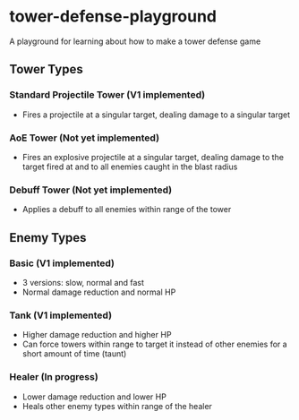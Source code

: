 # tower-defense-playground
A playground for learning about how to make a tower defense game 

## Tower Types
### Standard Projectile Tower (V1 implemented)
- Fires a projectile at a singular target, dealing damage to a singular target
### AoE Tower (Not yet implemented)
- Fires an explosive projectile at a singular target, dealing damage to the target fired at and to all enemies caught in the blast radius
### Debuff Tower (Not yet implemented)
- Applies a debuff to all enemies within range of the tower

## Enemy Types
### Basic (V1 implemented)
- 3 versions: slow, normal and fast
- Normal damage reduction and normal HP
### Tank (V1 implemented)
- Higher damage reduction and higher HP
- Can force towers within range to target it instead of other enemies for a short amount of time (taunt)
### Healer (In progress)
- Lower damage reduction and lower HP
- Heals other enemy types within range of the healer
